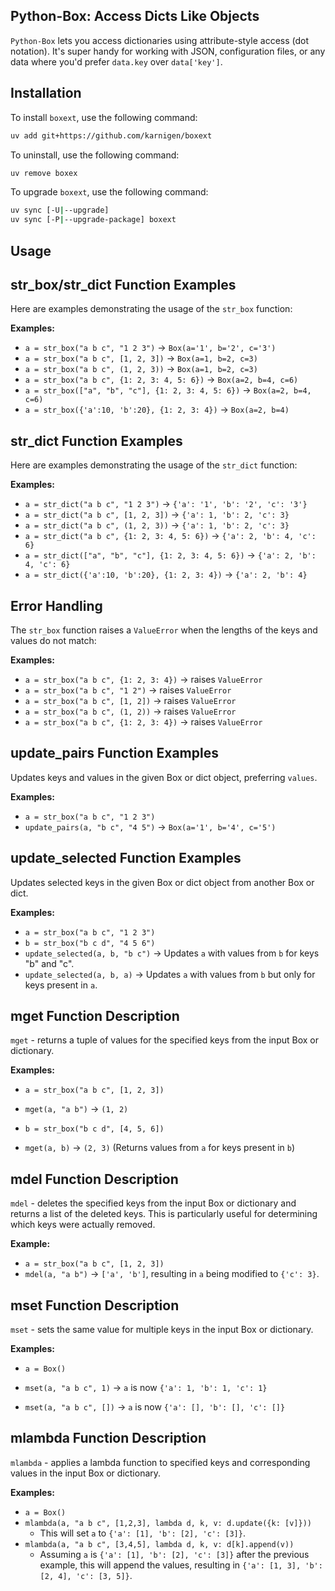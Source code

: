## Python-Box: Access Dicts Like Objects

`Python-Box` lets you access dictionaries using attribute-style access (dot notation). It's super handy for working with JSON, configuration files, or any data where you'd prefer `data.key` over `data['key']`.


## Installation

To install `boxext`, use the following command:

```bash
uv add git+https://github.com/karnigen/boxext
```

To uninstall, use the following command:

```bash
uv remove boxex
```

To upgrade `boxext`, use the following command:

```bash
uv sync [-U|--upgrade]
uv sync [-P|--upgrade-package] boxext
```

## Usage

## str_box/str_dict Function Examples

Here are examples demonstrating the usage of the `str_box` function:

**Examples:**


* `a = str_box("a b c", "1 2 3")` -> `Box(a='1', b='2', c='3')`
* `a = str_box("a b c", [1, 2, 3])` -> `Box(a=1, b=2, c=3)`
* `a = str_box("a b c", (1, 2, 3))` -> `Box(a=1, b=2, c=3)`
* `a = str_box("a b c", {1: 2, 3: 4, 5: 6})` -> `Box(a=2, b=4, c=6)`
* `a = str_box(["a", "b", "c"], {1: 2, 3: 4, 5: 6})` -> `Box(a=2, b=4, c=6)`
* `a = str_box({'a':10, 'b':20}, {1: 2, 3: 4})` -> `Box(a=2, b=4)`


## str_dict Function Examples

Here are examples demonstrating the usage of the `str_dict` function:

**Examples:**

* `a = str_dict("a b c", "1 2 3")` -> `{'a': '1', 'b': '2', 'c': '3'}`
* `a = str_dict("a b c", [1, 2, 3])` -> `{'a': 1, 'b': 2, 'c': 3}`
* `a = str_dict("a b c", (1, 2, 3))` -> `{'a': 1, 'b': 2, 'c': 3}`
* `a = str_dict("a b c", {1: 2, 3: 4, 5: 6})` -> `{'a': 2, 'b': 4, 'c': 6}`
* `a = str_dict(["a", "b", "c"], {1: 2, 3: 4, 5: 6})` -> `{'a': 2, 'b': 4, 'c': 6}`
* `a = str_dict({'a':10, 'b':20}, {1: 2, 3: 4})` -> `{'a': 2, 'b': 4}`


## Error Handling

The `str_box` function raises a `ValueError` when the lengths of the keys and values do not match:

**Examples:**

* `a = str_box("a b c", {1: 2, 3: 4})` -> raises `ValueError`
* `a = str_box("a b c", "1 2")` -> raises `ValueError`
* `a = str_box("a b c", [1, 2])` -> raises `ValueError`
* `a = str_box("a b c", (1, 2))` -> raises `ValueError`
* `a = str_box("a b c", {1: 2, 3: 4})` -> raises `ValueError`


## update_pairs Function Examples

Updates keys and values in the given Box or dict object, preferring `values`.

**Examples:**


* `a = str_box("a b c", "1 2 3")`
* `update_pairs(a, "b c", "4 5")` -> `Box(a='1', b='4', c='5')`


## update_selected Function Examples

Updates selected keys in the given Box or dict object from another Box or dict.

**Examples:**

* `a = str_box("a b c", "1 2 3")`
* `b = str_box("b c d", "4 5 6")`
* `update_selected(a, b, "b c")` -> Updates `a` with values from `b` for keys "b" and "c".
* `update_selected(a, b, a)` -> Updates `a` with values from `b` but only for keys present in `a`.

## mget Function Description

`mget` - returns a tuple of values for the specified keys from the input Box or dictionary.

**Examples:**

* `a = str_box("a b c", [1, 2, 3])`
* `mget(a, "a b")` -> `(1, 2)`

* `b = str_box("b c d", [4, 5, 6])`
* `mget(a, b)` -> `(2, 3)` (Returns values from `a` for keys present in `b`)


## mdel Function Description

`mdel` - deletes the specified keys from the input Box or dictionary  and returns a list of the deleted keys. This is particularly useful for determining which keys were actually removed.

**Example:**

* `a = str_box("a b c", [1, 2, 3])`
* `mdel(a, "a b")` -> `['a', 'b']`, resulting in `a` being modified to `{'c': 3}`.


## mset Function Description

`mset` - sets the same value for multiple keys in the input Box or dictionary.

**Examples:**

* `a = Box()`
* `mset(a, "a b c", 1)` -> `a` is now `{'a': 1, 'b': 1, 'c': 1}`

* `mset(a, "a b c", [])` -> `a` is now `{'a': [], 'b': [], 'c': []}`

## mlambda Function Description

`mlambda` - applies a lambda function to specified keys and corresponding values in the input Box or dictionary.

**Examples:**

* `a = Box()`
* `mlambda(a, "a b c", [1,2,3], lambda d, k, v: d.update({k: [v]}))`
    * This will set `a` to `{'a': [1], 'b': [2], 'c': [3]}`.
* `mlambda(a, "a b c", [3,4,5], lambda d, k, v: d[k].append(v))`
    * Assuming `a` is `{'a': [1], 'b': [2], 'c': [3]}` after the previous example, this will append the values, resulting in `{'a': [1, 3], 'b': [2, 4], 'c': [3, 5]}`.